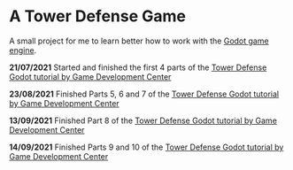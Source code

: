 # A Tower Defense Game

A small project for me to learn better how to work with the [Godot game engine](https://godotengine.org/).

**21/07/2021** Started and finished the first 4 parts of the [Tower Defense Godot tutorial by Game Development Center](https://www.youtube.com/watch?v=wFdpCGbrVXI&list=PLZ-54sd-DMAJltIzTtZ6ZhC-9hkqYXyp6&index=2&t=8s&ab_channel=GameDevelopmentCenter)

**23/08/2021** Finished Parts 5, 6 and 7 of the [Tower Defense Godot tutorial by Game Development Center](https://www.youtube.com/watch?v=wFdpCGbrVXI&list=PLZ-54sd-DMAJltIzTtZ6ZhC-9hkqYXyp6&index=2&t=8s&ab_channel=GameDevelopmentCenter)

**13/09/2021** Finished Part 8 of the [Tower Defense Godot tutorial by Game Development Center](https://www.youtube.com/watch?v=wFdpCGbrVXI&list=PLZ-54sd-DMAJltIzTtZ6ZhC-9hkqYXyp6&index=2&t=8s&ab_channel=GameDevelopmentCenter)

**14/09/2021** Finished Parts 9 and 10 of the [Tower Defense Godot tutorial by Game Development Center](https://www.youtube.com/watch?v=wFdpCGbrVXI&list=PLZ-54sd-DMAJltIzTtZ6ZhC-9hkqYXyp6&index=2&t=8s&ab_channel=GameDevelopmentCenter)
  

